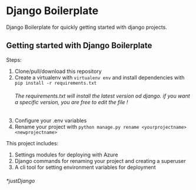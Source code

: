 # Django Boilerplate

Django Boilerplate for quickly getting started with django projects.

## Getting started with Django Boilerplate

Steps:

1. Clone/pull/download this repository
2. Create a virtualenv with `virtualenv env` and install dependencies with `pip install -r requirements.txt`
    ###### The requirements.txt will install the latest version od django. if you want a specific version, you are free to edit the file !
3. Configure your .env variables
4. Rename your project with `python manage.py rename <yourprojectname> <newprojectname>`

This project includes:

1. Settings modules for deploying with Azure
2. Django commands for renaming your project and creating a superuser
3. A cli tool for setting environment variables for deployment




###### *justDjango

